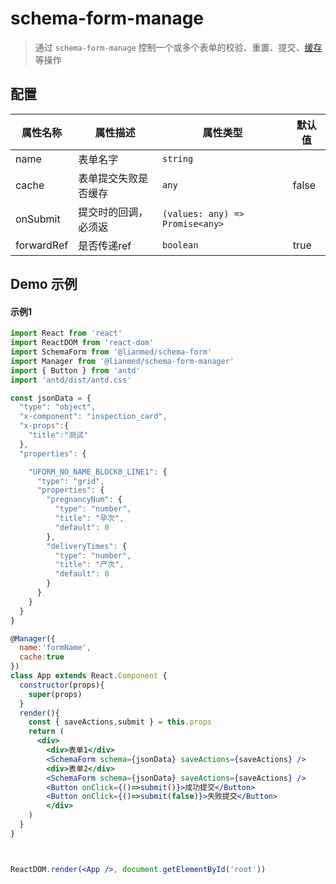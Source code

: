 

# schema-form-manage

> 通过 `schema-form-manage` 控制一个或多个表单的校验、重置、提交、[缓存](#/0WsEsg/d5uPu9SGSZ)等操作
>
## 配置

| 属性名称   | 属性描述             | 属性类型                        | 默认值 |
| ---------- | -------------------- | ------------------------------- | ------ |
| name       | 表单名字             | `string`                        |        |
| cache      | 表单提交失败是否缓存 | `any`                           | false  |
| onSubmit   | 提交时的回调，必须返 | `(values: any) => Promise<any>` |        |
| forwardRef | 是否传递ref          | `boolean`                       | true   |


## Demo 示例

#### 示例1

```jsx
import React from 'react'
import ReactDOM from 'react-dom'
import SchemaForm from '@lianmed/schema-form'
import Manager from '@lianmed/schema-form-manager'
import { Button } from 'antd'
import 'antd/dist/antd.css'

const jsonData = {
  "type": "object",
  "x-component": "inspection_card",
  "x-props":{
    "title":"测试"
  },
  "properties": {

    "UFORM_NO_NAME_BLOCK0_LINE1": {
      "type": "grid",
      "properties": {
        "pregnancyNum": {
          "type": "number",
          "title": "孕次",
          "default": 0
        },
        "deliveryTimes": {
          "type": "number",
          "title": "产次",
          "default": 0
        }
      }
    }
  }
}

@Manager({
  name:'formName',
  cache:true
})
class App extends React.Component {
  constructor(props){
    super(props)
  }
  render(){
    const { saveActions,submit } = this.props
    return (
      <div>
        <div>表单1</div>
        <SchemaForm schema={jsonData} saveActions={saveActions} />
        <div>表单2</div>
        <SchemaForm schema={jsonData} saveActions={saveActions} />
        <Button onClick={()=>submit()}>成功提交</Button>
        <Button onClick={()=>submit(false)}>失败提交</Button>
        </div>
    )
  }
}



ReactDOM.render(<App />, document.getElementById('root'))
```

